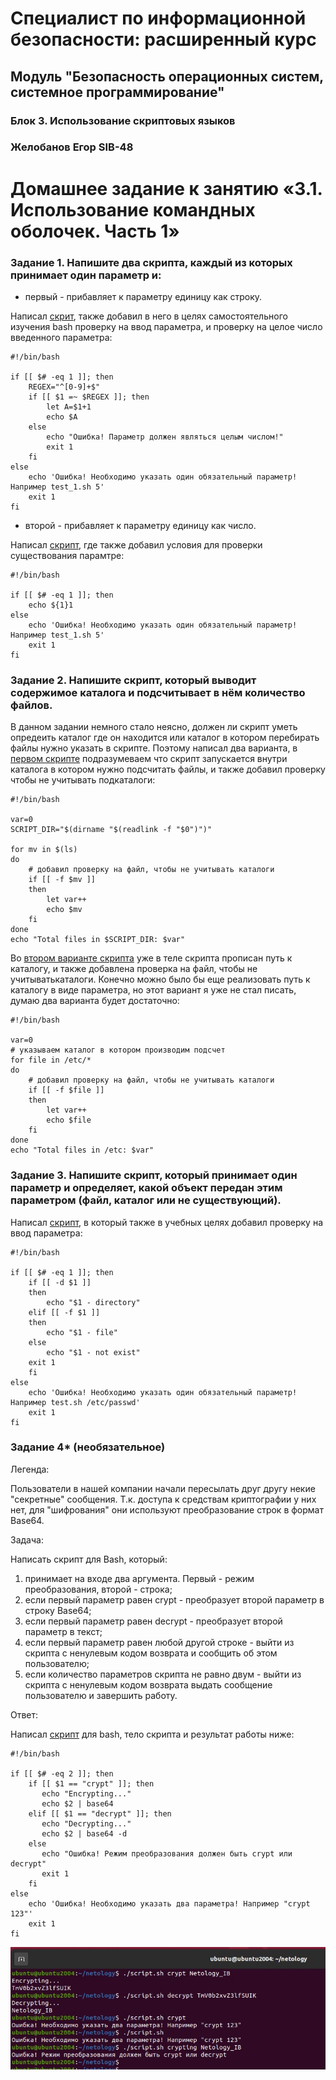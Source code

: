 # Специалист по информационной безопасности: расширенный курс
## Модуль "Безопасность операционных систем, системное программирование"
### Блок 3. Использование скриптовых языков
### Желобанов Егор SIB-48

# Домашнее задание к занятию «3.1. Использование командных оболочек. Часть 1»

### Задание 1. Напишите два скрипта, каждый из которых принимает один параметр и:

* первый - прибавляет к параметру единицу как строку.

Написал [скрит](assets/task1_1.sh), также добавил в него в целях самостоятельного изучения bash проверку на ввод параметра, и проверку на целое число введенного параметра:  
```shell
#!/bin/bash

if [[ $# -eq 1 ]]; then
    REGEX="^[0-9]+$"
    if [[ $1 =~ $REGEX ]]; then
        let A=$1+1
        echo $A
    else
        echo "Ошибка! Параметр должен являться целым числом!"
        exit 1
    fi
else
    echo 'Ошибка! Необходимо указать один обязательный параметр! Например test_1.sh 5'
    exit 1
fi
```

* второй - прибавляет к параметру единицу как число.

Написал [скрипт](assets/task1_2.sh), где также добавил условия для проверки существования парамтре:  
```shell
#!/bin/bash

if [[ $# -eq 1 ]]; then
    echo ${1}1
else
    echo 'Ошибка! Необходимо указать один обязательный параметр! Например test_1.sh 5'
    exit 1
fi
```

### Задание 2. Напишите скрипт, который выводит содержимое каталога и подсчитывает в нём количество файлов.

В данном задании немного стало неясно, должен ли скрипт уметь опредеить каталог где он находится или каталог в котором перебирать файлы
нужно указать в скрипте. Поэтому написал два варианта, в [первом скрипте](assets/task2_1.sh) подразумеваем что скрипт запускается внутри каталога
в котором нужно подсчитать файлы, и также добавил проверку чтобы не учитывать подкаталоги:  
```shell
#!/bin/bash

var=0
SCRIPT_DIR="$(dirname "$(readlink -f "$0")")"

for mv in $(ls)
do
    # добавил проверку на файл, чтобы не учитывать каталоги
    if [[ -f $mv ]]
    then
        let var++
        echo $mv
    fi
done
echo "Total files in $SCRIPT_DIR: $var"
```

Во [втором варианте скрипта](assets/task2_2.sh) уже в теле скрипта прописан путь к каталогу, и также добавлена проверка
на файл, чтобы не учитыватькаталоги. Конечно можно было бы еще реализовать путь к каталогу в виде параметра, но этот вариант
я уже не стал писать, думаю два варианта будет достаточно:  
```shell
#!/bin/bash

var=0
# указываем каталог в котором производим подсчет
for file in /etc/*
do
    # добавил проверку на файл, чтобы не учитывать каталоги
    if [[ -f $file ]]
    then
        let var++
        echo $file
    fi
done
echo "Total files in /etc: $var"
```


### Задание 3. Напишите скрипт, который принимает один параметр и определяет, какой объект передан этим параметром (файл, каталог или не существующий).

Написал [скрипт](assets/task3.sh), в который также в учебных целях добавил проверку на ввод параметра:  
```shell
#!/bin/bash

if [[ $# -eq 1 ]]; then
    if [[ -d $1 ]]
    then
        echo "$1 - directory"
    elif [[ -f $1 ]]
    then
        echo "$1 - file"
    else
        echo "$1 - not exist"
	exit 1
    fi
else
    echo 'Ошибка! Необходимо указать один обязательный параметр! Например test.sh /etc/passwd'
    exit 1
fi
```

### Задание 4* (необязательное)
Легенда:

Пользователи в нашей компании начали пересылать друг другу некие "секретные" сообщения. Т.к. доступа к средствам криптографии у них нет, для "шифрования" они используют преобразование строк в формат Base64.

Задача:

Написать скрипт для Bash, который:

1. принимает на входе два аргумента. Первый - режим преобразования, второй - строка;
2. если первый параметр равен crypt - преобразует второй параметр в строку Base64;
3. если первый параметр равен decrypt - преобразует второй параметр в текст;
4. если первый параметр равен любой другой строке - выйти из скрипта с ненулевым кодом возврата и сообщить об этом пользователю;
5. если количество параметров скрипта не равно двум - выйти из скрипта с ненулевым кодом возврата выдать сообщение пользователю и завершить работу.

Ответ:

Написал [скрипт](assets/task4.sh) для bash, тело скрипта и результат работы ниже:

```shell
#!/bin/bash

if [[ $# -eq 2 ]]; then
    if [[ $1 == "crypt" ]]; then
       echo "Encrypting..."
       echo $2 | base64
    elif [[ $1 == "decrypt" ]]; then
       echo "Decrypting..."
       echo $2 | base64 -d
    else
       echo "Ошибка! Режим преобразования должен быть crypt или decrypt"
       exit 1
    fi
else
    echo 'Ошибка! Необходимо указать два параметра! Например "crypt 123"'
    exit 1
fi
```

![](assets/04_crypt_decrypt.jpg)